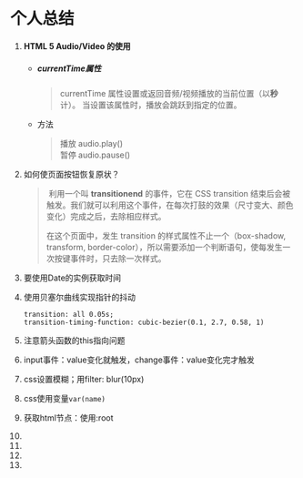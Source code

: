 ﻿# 个人总结

1. #### HTML 5 Audio/Video 的使用

   - ##### currentTime属性

     > currentTime 属性设置或返回音频/视频播放的当前位置（以**秒**计）。
     > 当设置该属性时，播放会跳跃到指定的位置。

   - 方法

     > 播放 audio.play()  
     >  暂停 audio.pause()  

2. 如何使页面按钮恢复原状？

   > ​		利用一个叫 **transitionend** 的事件，它在 CSS transition 结束后会被触发。我们就可以利用这个事件，在每次打鼓的效果（尺寸变大、颜色变化）完成之后，去除相应样式。
   >
   > 在这个页面中，发生 transition 的样式属性不止一个（box-shadow, transform, border-color），所以需要添加一个判断语句，使每发生一次按键事件时，只去除一次样式。
   >

3. 要使用Date的实例获取时间

4. 使用贝塞尔曲线实现指针的抖动	

   ```
   transition: all 0.05s;
   transition-timing-function: cubic-bezier(0.1, 2.7, 0.58, 1)
   ```

5. 注意箭头函数的this指向问题

6. input事件：value变化就触发，change事件：value变化完才触发

7.  css设置模糊；用filter: blur(10px)

8. css使用变量`var(name)`

9. 获取html节点：使用:root

10. 

11. 

12. 

13. 